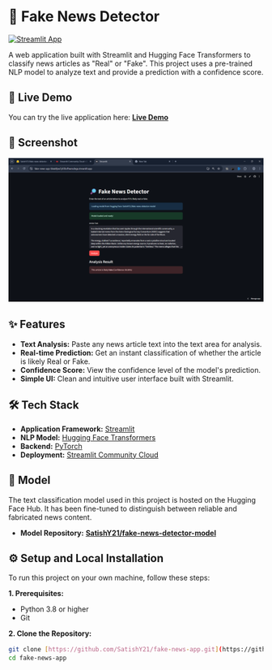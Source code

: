 # 🔎 Fake News Detector

[![Streamlit App](https://static.streamlit.io/badges/streamlit_badge_black_white.svg)](YOUR_STREAMLIT_APP_URL_HERE)

A web application built with Streamlit and Hugging Face Transformers to classify news articles as "Real" or "Fake". This project uses a pre-trained NLP model to analyze text and provide a prediction with a confidence score.

## 🚀 Live Demo

You can try the live application here: **[Live Demo](https://fake-news-app-bkwkfpw7y93bcfhwnsdegx.streamlit.app/)**

## 📸 Screenshot

![App Screenshot](https://github.com/SatishY21/fake-news-app/blob/main/Demo.png) 

## ✨ Features

-   **Text Analysis:** Paste any news article text into the text area for analysis.
-   **Real-time Prediction:** Get an instant classification of whether the article is likely Real or Fake.
-   **Confidence Score:** View the confidence level of the model's prediction.
-   **Simple UI:** Clean and intuitive user interface built with Streamlit.

## 🛠️ Tech Stack

-   **Application Framework:** [Streamlit](https://streamlit.io/)
-   **NLP Model:** [Hugging Face Transformers](https://huggingface.co/transformers/)
-   **Backend:** [PyTorch](https://pytorch.org/)
-   **Deployment:** [Streamlit Community Cloud](https://streamlit.io/cloud)

## 🤖 Model

The text classification model used in this project is hosted on the Hugging Face Hub. It has been fine-tuned to distinguish between reliable and fabricated news content.

-   **Model Repository:** **[SatishY21/fake-news-detector-model](https://huggingface.co/SatishY21/fake-news-detector-model)**

## ⚙️ Setup and Local Installation

To run this project on your own machine, follow these steps:

**1. Prerequisites:**
-   Python 3.8 or higher
-   Git

**2. Clone the Repository:**
```bash
git clone [https://github.com/SatishY21/fake-news-app.git](https://github.com/SatishY21/fake-news-app.git)
cd fake-news-app
